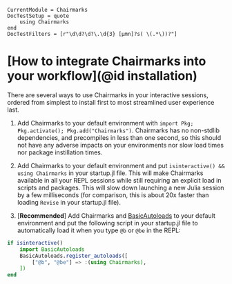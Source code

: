 ```@meta
CurrentModule = Chairmarks
DocTestSetup = quote
    using Chairmarks
end
DocTestFilters = [r"\d\d?\d?\.\d{3} [μmn]?s( \(.*\))?"]
```

# [How to integrate Chairmarks into your workflow](@id installation)

There are several ways to use Chairmarks in your interactive sessions, ordered from simplest
to install first to most streamlined user experience last.

1. Add Chairmarks to your default environment with `import Pkg; Pkg.activate(); Pkg.add("Chairmarks")`.
   Chairmarks has no non-stdlib dependencies, and precompiles in less than one second, so
   this should not have any adverse impacts on your environments nor slow load times nor
   package instillation times.

2. Add Chairmarks to your default environment and put `isinteractive() && using Chairmarks`
   in your startup.jl file. This will make Chairmarks available in all your REPL sessions
   while still requiring an explicit load in scripts and packages. This will slow down
   launching a new Julia session by a few milliseconds (for comparison, this is about 20x
   faster than loading `Revise` in your startup.jl file).

3. [**Recommended**] Add Chairmarks and [BasicAutoloads](https://github.com/LilithHafner/BasicAutoloads.jl)
   to your default environment and put the following script in your startup.jl file to
   automatically load it when you type `@b` or `@be` in the REPL:

```julia
if isinteractive()
    import BasicAutoloads
    BasicAutoloads.register_autoloads([
        ["@b", "@be"] => :(using Chairmarks),
    ])
end
```

